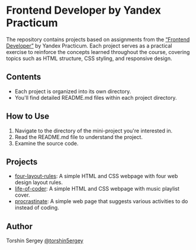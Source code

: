 # Frontend Developer by Yandex Practicum

The repository contains projects based on assignments from the [“Frontend Developer”](https://practicum.yandex.ru/frontend-developer/) by Yandex Practicum. Each project serves as a practical exercise to reinforce the concepts learned throughout the course, covering topics such as HTML structure, CSS styling, and responsive design.

## Contents

- Each project is organized into its own directory.
- You'll find detailed README.md files within each project directory.

## How to Use

1. Navigate to the directory of the mini-project you're interested in.
2. Read the README.md file to understand the project.
3. Examine the source code.

## Projects
- [four-layout-rules](./four-layout-rules): A simple HTML and CSS webpage with four web design layout rules.
- [life-of-coder](./life-of-coder): A simple HTML and CSS webpage with music playlist cover.
- [procrastinate](./procrastinate): A simple web page that suggests various activities to do instead of coding.

## Author

Torshin Sergey [@torshin5ergey](https://github.com/torshin5ergey)
